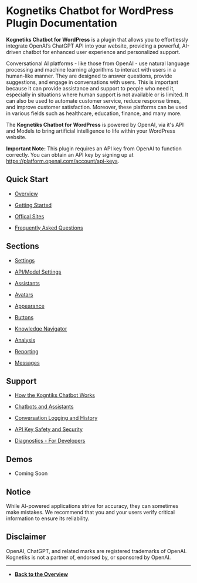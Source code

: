 # **Kognetiks Chatbot for WordPress** Plugin Documentation

**Kognetiks Chatbot for WordPress** is a plugin that allows you to effortlessly integrate OpenAI’s ChatGPT API into your website, providing a powerful, AI-driven chatbot for enhanced user experience and personalized support.

Conversational AI platforms - like those from OpenAI - use natural language processing and machine learning algorithms to interact with users in a human-like manner. They are designed to answer questions, provide suggestions, and engage in conversations with users. This is important because it can provide assistance and support to people who need it, especially in situations where human support is not available or is limited. It can also be used to automate customer service, reduce response times, and improve customer satisfaction. Moreover, these platforms can be used in various fields such as healthcare, education, finance, and many more.

The **Kognetiks Chatbot for WordPress** is powered by OpenAI, via it's API and Models to bring artificial intelligence to life within your WordPress website.

**Important Note:** This plugin requires an API key from OpenAI to function correctly. You can obtain an API key by signing up at https://platform.openai.com/account/api-keys.

## Quick Start

- [Overview](support/overview.md)

- [Getting Started](support/getting-started.md)

- [Offical Sites](support/official-sites.md)

- [Frequently Asked Questions](support/faqs.md)

## Sections

- [Settings](settings/settings.md)

- [API/Model Settings](api-model-settings/api-model-settings.md)

- [Assistants](assistants/assistants.md)

- [Avatars](avatars/avatars.md)

- [Appearance](appearance/appearance.md)

- [Buttons](buttons/buttons.md)

- [Knowledge Navigator](knowledge-navigator/knowledge-navigator.md)

- [Analysis](analysis/analysis.md)

- [Reporting](reporting/reporting.md)

- [Messages](messages/messages.md)

## Support

- [How the Kogntiks Chatbot Works](support/how-it-works.md)

- [Chatbots and Assistants](support/chatbots-and-assistants.md)

- [Conversation Logging and History](support/conversation-logging-and-history.md)

- [API Key Safety and Security](support/api-key-safety-and-security.md)

- [Diagnostics - For Developers](support/diagnostics.md)

## Demos

- Coming Soon

## Notice

While AI-powered applications strive for accuracy, they can sometimes make mistakes. We recommend that you and your users verify critical information to ensure its reliability.

## Disclaimer

OpenAI, ChatGPT, and related marks are registered trademarks of OpenAI. Kognetiks is not a partner of, endorsed by, or sponsored by OpenAI.

---

- **[Back to the Overview](/overview.md)**
